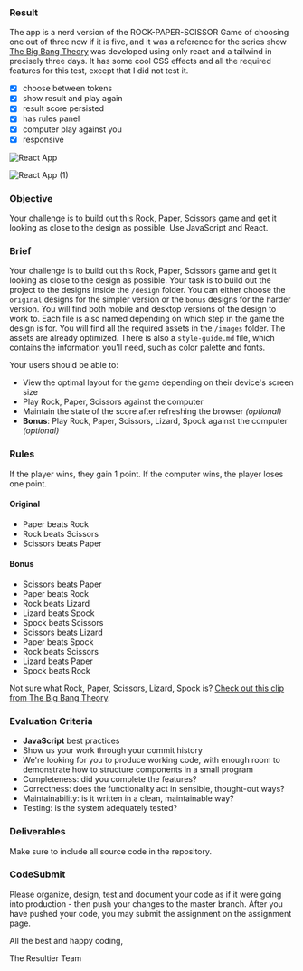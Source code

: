 ### Result

The app is a nerd version of the ROCK-PAPER-SCISSOR Game of choosing one out of three now if it is five, and it was a reference for the series show [The Big Bang Theory](https://www.youtube.com/watch?v=iSHPVCBsnLw) was developed using only react and a tailwind in precisely three days. It has some cool CSS effects and all the required features for this test, except that I did not test it.

- [x] choose between tokens
- [x] show result and play again
- [x] result score persisted
- [x] has rules panel
- [x] computer play against you
- [x] responsive

![React App](https://user-images.githubusercontent.com/34718184/178153944-fbbfa4ea-e783-4b82-be77-871168070b95.gif)

![React App (1)](https://user-images.githubusercontent.com/34718184/178154150-27e1afae-5a69-4eb7-97c5-71d69fd65dde.gif)


### Objective

Your challenge is to build out this Rock, Paper, Scissors game and get it looking as close to the design as possible. Use JavaScript and React.

### Brief

Your challenge is to build out this Rock, Paper, Scissors game and get it looking as close to the design as possible. Your task is to build out the project to the designs inside the `/design` folder. You can either choose the `original` designs for the simpler version or the `bonus` designs for the harder version. You will find both mobile and desktop versions of the design to work to. Each file is also named depending on which step in the game the design is for. You will find all the required assets in the `/images` folder. The assets are already optimized. There is also a `style-guide.md` file, which contains the information you'll need, such as color palette and fonts.

Your users should be able to:

-   View the optimal layout for the game depending on their device's screen size
-   Play Rock, Paper, Scissors against the computer
-   Maintain the state of the score after refreshing the browser _(optional)_
-   **Bonus**: Play Rock, Paper, Scissors, Lizard, Spock against the computer _(optional)_

### Rules

If the player wins, they gain 1 point. If the computer wins, the player loses one point.

#### Original

-   Paper beats Rock
-   Rock beats Scissors
-   Scissors beats Paper

#### Bonus

-   Scissors beats Paper
-   Paper beats Rock
-   Rock beats Lizard
-   Lizard beats Spock
-   Spock beats Scissors
-   Scissors beats Lizard
-   Paper beats Spock
-   Rock beats Scissors
-   Lizard beats Paper
-   Spock beats Rock

Not sure what Rock, Paper, Scissors, Lizard, Spock is? [Check out this clip from The Big Bang Theory](https://www.youtube.com/watch?v=iSHPVCBsnLw).

### Evaluation Criteria

-   **JavaScript** best practices
-   Show us your work through your commit history
-   We're looking for you to produce working code, with enough room to demonstrate how to structure components in a small program
-   Completeness: did you complete the features?
-   Correctness: does the functionality act in sensible, thought-out ways?
-   Maintainability: is it written in a clean, maintainable way?
-   Testing: is the system adequately tested?

### Deliverables

Make sure to include all source code in the repository. 

### CodeSubmit

Please organize, design, test and document your code as if it were going into production - then push your changes to the master branch. After you have pushed your code, you may submit the assignment on the assignment page.

All the best and happy coding,

The Resultier Team
